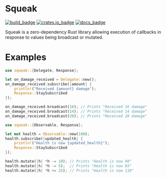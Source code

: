 # Squeak

[![build_badge]][build_link] [![crates.io_badge]][crates.io_link] [![docs_badge]][docs_link]

[build_badge]: https://img.shields.io/github/workflow/status/agersant/squeak/Continuous%20integration/master
[build_link]: https://github.com/agersant/squeak/actions/workflows/CI.yml?query=branch%3A+branch%3Amaster++
[crates.io_badge]: https://img.shields.io/badge/crates.io-squeak-green
[crates.io_link]: https://crates.io/crates/squeak
[docs_badge]: https://img.shields.io/badge/docs.rs-squeak-blue
[docs_link]: https://docs.rs/squeak/latest/squeak/

Squeak is a zero-dependency Rust library allowing execution of callbacks in response to values being broadcast or mutated.

# Examples

```rust
use squeak::{Delegate, Response};

let on_damage_received = Delegate::new();
on_damage_received.subscribe(|amount| {
    println!("Received {amount} damage");
    Response::StaySubscribed
});

on_damage_received.broadcast(16); // Prints "Received 16 damage"
on_damage_received.broadcast(14); // Prints "Received 14 damage"
on_damage_received.broadcast(28); // Prints "Received 28 damage"
```

```rust
use squeak::{Observable, Response};

let mut health = Observable::new(100);
health.subscribe(|updated_health| {
    println!("Health is now {updated_health}");
    Response::StaySubscribed
});

health.mutate(|h| *h -= 10); // Prints "Health is now 90"
health.mutate(|h| *h -= 5);  // Prints "Health is now 85"
health.mutate(|h| *h += 25); // Prints "Health is now 110"
```
